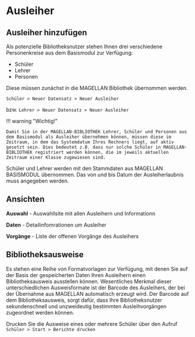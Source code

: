 # Ausleiher

## Ausleiher hinzufügen

Als potenzielle Bibliotheksnutzer stehen Ihnen drei verschiedene Personenkreise aus dem Basismodul zur Verfügung:

* Schüler
* Lehrer
* Personen

Diese müssen zunächst in die MAGELLAN Bibliothek übernommen werden.

`Schüler > Neuer Datensatz > Neuer Ausleiher`

bzw. `Lehrer > Neuer Datensatz > Neuer Ausleiher`

!!! warning "Wichtig!"

    Damit Sie in der MAGELLAN-BIBLIOTHEK Lehrer, Schüler und Personen aus dem Basismodul als Ausleiher übernehmen können, müssen diese im Zeitraum, in dem das Systemdatum Ihres Rechners liegt, auf aktiv gesetzt sein. Dies bedeutet z.B. dass nur solche Schüler in MAGELLAN-BIBLIOTHEK registriert werden können, die im jeweils aktuellen Zeitraum einer Klasse zugewiesen sind.

Schüler und Lehrer werden mit den Stammdaten aus MAGELLAN BASISMODUL übernommen. Das von und bis Datum der Ausleiherlaubnis muss angegeben werden.

## Ansichten

**Auswahl** - Auswahllsite mit allen Ausleihern und Informationn

**Daten** - Detailinfomrationen um Ausleiher

**Vorgänge** - Liste der offenen Vorgänge des Ausleihers

## Bibliotheksausweise

Es stehen eine Reihe von Formatvorlagen zur Verfügung, mit denen Sie auf der Basis der gespeicherten Daten Ihren Ausleihern einen Bibliotheksausweis ausstellen können. Wesentliches Merkmal dieser unterschiedlichen Ausweisformate ist der Barcode des Ausleihers, der bei der Übernahme aus MAGELLAN automatisch erzeugt wird. Der Barcode auf dem Bibliotheksausweis, sorgt dafür, dass Ihre Bibliotheksnutzer sekundenschnell und unzweideutig bestimmten Ausleihvorgängen zugeordnet werden können. 

Drucken Sie die Ausweise eines oder mehrere Schüler über den Aufruf  `Schüler > Start > Berichte drucken` 